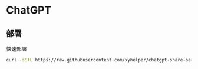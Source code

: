 # ChatGPT


## 部署

快速部署

```bash
curl -sSfL https://raw.githubusercontent.com/xyhelper/chatgpt-share-server/deploy/quick-install.sh | bash
```
